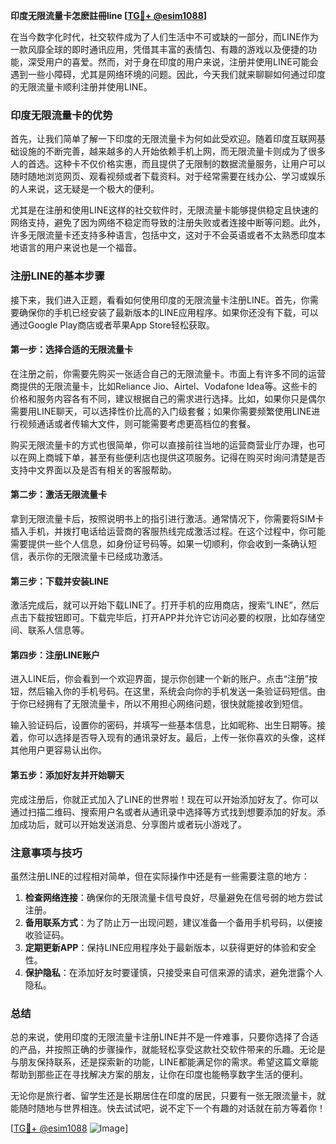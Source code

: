**印度无限流量卡怎麽註冊line [[TG💪+ @esim1088](https://t.me/s/esim1088)]**

在当今数字化时代，社交软件成为了人们生活中不可或缺的一部分，而LINE作为一款风靡全球的即时通讯应用，凭借其丰富的表情包、有趣的游戏以及便捷的功能，深受用户的喜爱。然而，对于身在印度的用户来说，注册并使用LINE可能会遇到一些小障碍，尤其是网络环境的问题。因此，今天我们就来聊聊如何通过印度的无限流量卡顺利注册并使用LINE。

### 印度无限流量卡的优势

首先，让我们简单了解一下印度的无限流量卡为何如此受欢迎。随着印度互联网基础设施的不断完善，越来越多的人开始依赖手机上网，而无限流量卡则成为了很多人的首选。这种卡不仅价格实惠，而且提供了无限制的数据流量服务，让用户可以随时随地浏览网页、观看视频或者下载资料。对于经常需要在线办公、学习或娱乐的人来说，这无疑是一个极大的便利。

尤其是在注册和使用LINE这样的社交软件时，无限流量卡能够提供稳定且快速的网络支持，避免了因为网络不稳定而导致的注册失败或者连接中断等问题。此外，许多无限流量卡还支持多种语言，包括中文，这对于不会英语或者不太熟悉印度本地语言的用户来说也是一个福音。

### 注册LINE的基本步骤

接下来，我们进入正题，看看如何使用印度的无限流量卡注册LINE。首先，你需要确保你的手机已经安装了最新版本的LINE应用程序。如果你还没有下载，可以通过Google Play商店或者苹果App Store轻松获取。

#### 第一步：选择合适的无限流量卡

在注册之前，你需要先购买一张适合自己的无限流量卡。市面上有许多不同的运营商提供的无限流量卡，比如Reliance Jio、Airtel、Vodafone Idea等。这些卡的价格和服务内容各有不同，建议根据自己的需求进行选择。比如，如果你只是偶尔需要用LINE聊天，可以选择性价比高的入门级套餐；如果你需要频繁使用LINE进行视频通话或者传输大文件，则可能需要考虑更高档位的套餐。

购买无限流量卡的方式也很简单，你可以直接前往当地的运营商营业厅办理，也可以在网上商城下单，甚至有些便利店也提供这项服务。记得在购买时询问清楚是否支持中文界面以及是否有相关的客服帮助。

#### 第二步：激活无限流量卡

拿到无限流量卡后，按照说明书上的指引进行激活。通常情况下，你需要将SIM卡插入手机，并拨打电话给运营商的客服热线完成激活过程。在这个过程中，你可能需要提供一些个人信息，如身份证号码等。如果一切顺利，你会收到一条确认短信，表示你的无限流量卡已经成功激活。

#### 第三步：下载并安装LINE

激活完成后，就可以开始下载LINE了。打开手机的应用商店，搜索“LINE”，然后点击下载按钮即可。下载完毕后，打开APP并允许它访问必要的权限，比如存储空间、联系人信息等。

#### 第四步：注册LINE账户

进入LINE后，你会看到一个欢迎界面，提示你创建一个新的账户。点击“注册”按钮，然后输入你的手机号码。在这里，系统会向你的手机发送一条验证码短信。由于你已经拥有了无限流量卡，所以不用担心网络问题，很快就能接收到短信。

输入验证码后，设置你的密码，并填写一些基本信息，比如昵称、出生日期等。接着，你可以选择是否导入现有的通讯录好友。最后，上传一张你喜欢的头像，这样其他用户更容易认出你。

#### 第五步：添加好友并开始聊天

完成注册后，你就正式加入了LINE的世界啦！现在可以开始添加好友了。你可以通过扫描二维码、搜索用户名或者从通讯录中选择等方式找到想要添加的好友。添加成功后，就可以开始发送消息、分享图片或者玩小游戏了。

### 注意事项与技巧

虽然注册LINE的过程相对简单，但在实际操作中还是有一些需要注意的地方：

1. **检查网络连接**：确保你的无限流量卡信号良好，尽量避免在信号弱的地方尝试注册。
2. **备用联系方式**：为了防止万一出现问题，建议准备一个备用手机号码，以便接收验证码。
3. **定期更新APP**：保持LINE应用程序处于最新版本，以获得更好的体验和安全性。
4. **保护隐私**：在添加好友时要谨慎，只接受来自可信来源的请求，避免泄露个人隐私。

### 总结

总的来说，使用印度的无限流量卡注册LINE并不是一件难事，只要你选择了合适的产品，并按照正确的步骤操作，就能轻松享受这款社交软件带来的乐趣。无论是与朋友保持联系，还是探索新的功能，LINE都能满足你的需求。希望这篇文章能帮助到那些正在寻找解决方案的朋友，让你在印度也能畅享数字生活的便利。

无论你是旅行者、留学生还是长期居住在印度的居民，只要有一张无限流量卡，就能随时随地与世界相连。快去试试吧，说不定下一个有趣的对话就在前方等着你！

[[TG💪+ @esim1088](https://t.me/s/esim1088) ![Image](https://i.postimg.cc/4NQfJmqS/Snipaste-2025-05-13-00-14-12.png)]